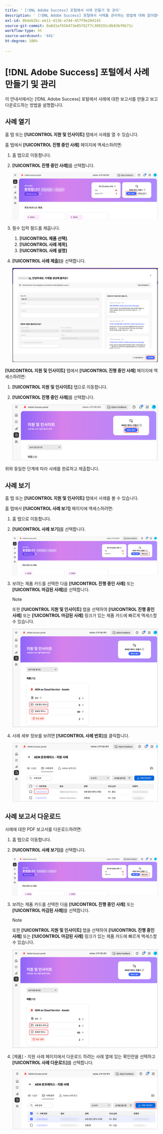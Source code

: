 ```yaml
---
title: ' [!DNL Adobe Success] 포털에서 사례 만들기 및 관리'
description: ' [!DNL Adobe Success] 포털에서 사례를 관리하는 방법에 대해 알아봅니다.'
exl-id: 0b4eb2bc-ee11-4136-a744-457f9e204143
source-git-commit: 0a8d1af656473e05f82f7c309291c0b63bf6b71c
workflow-type: ht
source-wordcount: '441'
ht-degree: 100%

---
```


# [!DNL Adobe Success] 포털에서 사례 만들기 및 관리

이 안내서에서는 [!DNL Adobe Success] 포털에서 사례에 대한 보고서를 만들고 보고 다운로드하는 방법을 설명합니다.

## 사례 열기

홈 탭 또는 **[!UICONTROL 지원 및 인사이트]** 탭에서 사례를 열 수 있습니다.

홈 탭에서 **[!UICONTROL 진행 중인 사례]** 페이지에 액세스하려면:

1. 홈 탭으로 이동합니다.
1. **[!UICONTROL 진행 중인 사례]**&#x200B;를 선택합니다.


   ![Adobe Success 포털의 새 사례 만들기 섹션의 사례 열기 버튼](../../assets/adobe-success-portal-home-page-open-case.png "사례 열기 버튼")



1. 필수 입력 필드를 채웁니다.
   1. **[!UICONTROL 제품 선택]**.
   1. **[!UICONTROL 사례 제목]**.
   1. **[!UICONTROL 사례 설명]**
1. **[!UICONTROL 사례 제출]**&#x200B;을 선택합니다.



   ![Adobe Success 포털의 지원 티켓 양식 하단에 있는 사례 제출 버튼](../../assets/adobe-success-portal-submit-case.png "지원 요청 제출")




**[!UICONTROL 지원 및 인사이트]** 탭에서 **[!UICONTROL 진행 중인 사례]** 페이지에 액세스하려면:

1. **[!UICONTROL 지원 및 인사이트]** 탭으로 이동합니다.
1. **[!UICONTROL 진행 중인 사례]**&#x200B;를 선택합니다.



   ![Adobe Success 포털의 새 사례 만들기 섹션의 사례 열기 버튼](../../assets/adobe-success-portal-support-insights-open-case.png "사례 열기 버튼")



위와 동일한 단계에 따라 사례를 완료하고 제출합니다.

## 사례 보기

홈 탭 또는 **[!UICONTROL 지원 및 인사이트]** 탭에서 사례를 볼 수 있습니다.

홈 탭에서 **[!UICONTROL 사례 보기]** 페이지에 액세스하려면:

1. 홈 탭으로 이동합니다.
1. **[!UICONTROL 사례 보기]**&#x200B;를 선택합니다.



   ![Adobe Success 포털의 새 사례 만들기 섹션의 사례 보기 버튼](../../assets/adobe-success-portal-view-cases.png "기존 지원 사례 보기")



1. 보려는 제품 카드를 선택한 다음 **[!UICONTROL 진행 중인 사례]** 또는 **[!UICONTROL 마감된 사례]**&#x200B;를 선택합니다.

   >[!NOTE]
   >
   >또한 **[!UICONTROL 지원 및 인사이트]** 탭을 선택하여 **[!UICONTROL 진행 중인 사례]** 또는 **[!UICONTROL 마감된 사례]** 링크가 있는 제품 카드에 빠르게 액세스할 수 있습니다.



   ![AEM Cloud Service에 대한 지원 및 인사이트 섹션의 진행 중 및 마감된 사례 표시기 - Assets](../../assets/adobe-success-portal-open-case-closed-case.png "진행 중 및 마감된 지원 사례에 대한 요약 보기")



1. 사례 세부 정보를 보려면 **[!UICONTROL 사례 번호]**&#x200B;를 클릭합니다.



   ![Adobe Success 포털의 지원 사례에 있는 사례 번호 링크](../../assets/adobe-success-portal-case-number.png "사례 세부 정보를 보려면 클릭")



## 사례 보고서 다운로드

사례에 대한 PDF 보고서를 다운로드하려면:

1. 홈 탭으로 이동합니다.
1. **[!UICONTROL 사례 보기]**&#x200B;를 선택합니다.


   ![Adobe Success 포털의 새 사례 만들기 섹션의 사례 보기 버튼](../../assets/adobe-success-portal-view-cases.png "기존 지원 사례 보기")


1. 보려는 제품 카드를 선택한 다음 **[!UICONTROL 진행 중인 사례]** 또는 **[!UICONTROL 마감된 사례]**&#x200B;를 선택합니다.

   >[!NOTE]
   >
   >또한 **[!UICONTROL 지원 및 인사이트]** 탭을 선택하여 **[!UICONTROL 진행 중인 사례]** 또는 **[!UICONTROL 마감된 사례]** 링크가 있는 제품 카드에 빠르게 액세스할 수 있습니다.

   ![AEM Cloud Service에 대한 지원 및 인사이트 섹션의 진행 중 및 마감된 사례 표시기 - Assets](../../assets/adobe-success-portal-open-case-closed-case.png "진행 중 및 마감된 지원 사례에 대한 요약 보기")

1. [제품] - 지원 사례 페이지에서 다운로드 하려는 사례 옆에 있는 확인란을 선택하고 **[!UICONTROL 사례 다운로드]**&#x200B;를 선택합니다.

   ![Adobe Success 포털의 사례 관리 섹션에 있는 사례 다운로드 버튼](../../assets/adobe-success-portal-download-cases.png "지원 사례 데이터 다운로드")
